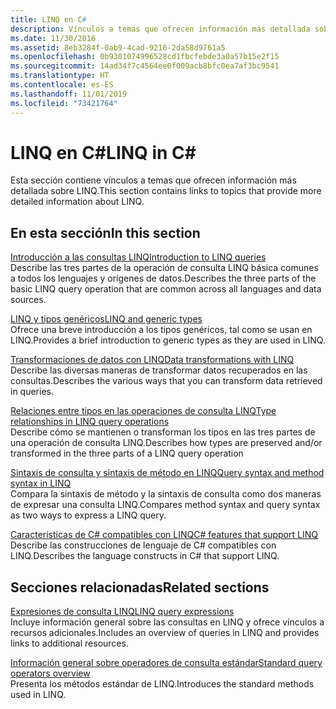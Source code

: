 ```yaml
---
title: LINQ en C#
description: Vínculos a temas que ofrecen información más detallada sobre LINQ en C#.
ms.date: 11/30/2016
ms.assetid: 8eb3284f-0ab9-4cad-9216-2da58d9761a5
ms.openlocfilehash: 0b9301074996528cd1fbcfebde3a0a57b15e2f15
ms.sourcegitcommit: 14ad34f7c4564ee0f009acb8bfc0ea7af3bc9541
ms.translationtype: HT
ms.contentlocale: es-ES
ms.lasthandoff: 11/01/2019
ms.locfileid: "73421764"
---
```

# <a name="linq-in-c"></a><span data-ttu-id="3d330-103">LINQ en C\#</span><span class="sxs-lookup"><span data-stu-id="3d330-103">LINQ in C\#</span></span>

<span data-ttu-id="3d330-104">Esta sección contiene vínculos a temas que ofrecen información más detallada sobre LINQ.</span><span class="sxs-lookup"><span data-stu-id="3d330-104">This section contains links to topics that provide more detailed information about LINQ.</span></span>

## <a name="in-this-section"></a><span data-ttu-id="3d330-105">En esta sección</span><span class="sxs-lookup"><span data-stu-id="3d330-105">In this section</span></span>

[<span data-ttu-id="3d330-106">Introducción a las consultas LINQ</span><span class="sxs-lookup"><span data-stu-id="3d330-106">Introduction to LINQ queries</span></span>](../programming-guide/concepts/linq/introduction-to-linq-queries.md)  
<span data-ttu-id="3d330-107">Describe las tres partes de la operación de consulta LINQ básica comunes a todos los lenguajes y orígenes de datos.</span><span class="sxs-lookup"><span data-stu-id="3d330-107">Describes the three parts of the basic LINQ query operation that are common across all languages and data sources.</span></span>  

[<span data-ttu-id="3d330-108">LINQ y tipos genéricos</span><span class="sxs-lookup"><span data-stu-id="3d330-108">LINQ and generic types</span></span>](../programming-guide/concepts/linq/linq-and-generic-types.md)  
<span data-ttu-id="3d330-109">Ofrece una breve introducción a los tipos genéricos, tal como se usan en LINQ.</span><span class="sxs-lookup"><span data-stu-id="3d330-109">Provides a brief introduction to generic types as they are used in LINQ.</span></span>

[<span data-ttu-id="3d330-110">Transformaciones de datos con LINQ</span><span class="sxs-lookup"><span data-stu-id="3d330-110">Data transformations with LINQ</span></span>](../programming-guide/concepts/linq/data-transformations-with-linq.md)  
<span data-ttu-id="3d330-111">Describe las diversas maneras de transformar datos recuperados en las consultas.</span><span class="sxs-lookup"><span data-stu-id="3d330-111">Describes the various ways that you can transform data retrieved in queries.</span></span>

[<span data-ttu-id="3d330-112">Relaciones entre tipos en las operaciones de consulta LINQ</span><span class="sxs-lookup"><span data-stu-id="3d330-112">Type relationships in LINQ query operations</span></span>](../programming-guide/concepts/linq/type-relationships-in-linq-query-operations.md)  
<span data-ttu-id="3d330-113">Describe cómo se mantienen o transforman los tipos en las tres partes de una operación de consulta LINQ.</span><span class="sxs-lookup"><span data-stu-id="3d330-113">Describes how types are preserved and/or transformed in the three parts of a LINQ query operation</span></span>

[<span data-ttu-id="3d330-114">Sintaxis de consulta y sintaxis de método en LINQ</span><span class="sxs-lookup"><span data-stu-id="3d330-114">Query syntax and method syntax in LINQ</span></span>](../programming-guide/concepts/linq/query-syntax-and-method-syntax-in-linq.md)  
<span data-ttu-id="3d330-115">Compara la sintaxis de método y la sintaxis de consulta como dos maneras de expresar una consulta LINQ.</span><span class="sxs-lookup"><span data-stu-id="3d330-115">Compares method syntax and query syntax as two ways to express a LINQ query.</span></span>

[<span data-ttu-id="3d330-116">Características de C# compatibles con LINQ</span><span class="sxs-lookup"><span data-stu-id="3d330-116">C# features that support LINQ</span></span>](../programming-guide/concepts/linq/features-that-support-linq.md)  
<span data-ttu-id="3d330-117">Describe las construcciones de lenguaje de C# compatibles con LINQ.</span><span class="sxs-lookup"><span data-stu-id="3d330-117">Describes the language constructs in C# that support LINQ.</span></span>

## <a name="related-sections"></a><span data-ttu-id="3d330-118">Secciones relacionadas</span><span class="sxs-lookup"><span data-stu-id="3d330-118">Related sections</span></span>

[<span data-ttu-id="3d330-119">Expresiones de consulta LINQ</span><span class="sxs-lookup"><span data-stu-id="3d330-119">LINQ query expressions</span></span>](index.md)  
<span data-ttu-id="3d330-120">Incluye información general sobre las consultas en LINQ y ofrece vínculos a recursos adicionales.</span><span class="sxs-lookup"><span data-stu-id="3d330-120">Includes an overview of queries in LINQ and provides links to additional resources.</span></span>

[<span data-ttu-id="3d330-121">Información general sobre operadores de consulta estándar</span><span class="sxs-lookup"><span data-stu-id="3d330-121">Standard query operators overview</span></span>](../programming-guide/concepts/linq/standard-query-operators-overview.md)  
<span data-ttu-id="3d330-122">Presenta los métodos estándar de LINQ.</span><span class="sxs-lookup"><span data-stu-id="3d330-122">Introduces the standard methods used in LINQ.</span></span>
